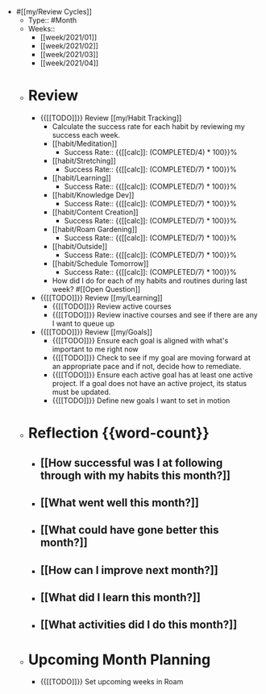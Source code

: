 - #[[my/Review Cycles]]
  - Type:: #Month
  - Weeks:: 
    - [[week/2021/01]]
    - [[week/2021/02]]
    - [[week/2021/03]]
    - [[week/2021/04]]
  - # Review
    - {{[[TODO]]}} Review [[my/Habit Tracking]]
      - Calculate the success rate for each habit by reviewing my success each week. 
      - [[habit/Meditation]]
        - Success Rate:: {{[[calc]]: (COMPLETED/4) * 100}}%
      - [[habit/Stretching]]
        - Success Rate:: {{[[calc]]: (COMPLETED/7) * 100}}%
      - [[habit/Learning]]
        - Success Rate:: {{[[calc]]: (COMPLETED/7) * 100}}%
      - [[habit/Knowledge Dev]]
        - Success Rate:: {{[[calc]]: (COMPLETED/7) * 100}}%
      - [[habit/Content Creation]]
        - Success Rate:: {{[[calc]]: (COMPLETED/7) * 100}}%
      - [[habit/Roam Gardening]]
        - Success Rate:: {{[[calc]]: (COMPLETED/7) * 100}}%
      - [[habit/Outside]]
        - Success Rate:: {{[[calc]]: (COMPLETED/7) * 100}}%
      - [[habit/Schedule Tomorrow]]
        - Success Rate:: {{[[calc]]: (COMPLETED/7) * 100}}%
      - How did I do for each of my habits and routines during last week? #[[Open Question]]
    - {{[[TODO]]}} Review [[my/Learning]]
      - {{[[TODO]]}} Review active courses 
      - {{[[TODO]]}} Review inactive courses and see if there are any I want to queue up
    - {{[[TODO]]}} Review [[my/Goals]]
      - {{[[TODO]]}} Ensure each goal is aligned with what's important to me right now
      - {{[[TODO]]}} Check to see if my goal are moving forward at an appropriate pace and if not, decide how to remediate.
      - {{[[TODO]]}} Ensure each active goal has at least one active project. If a goal does not have an active project, its status must be updated.
      - {{[[TODO]]}} Define new goals I want to set in motion
  - # Reflection {{word-count}}
    - ## [[How successful was I at following through with my habits this month?]]
    - ## [[What went well this month?]]
    - ## [[What could have gone better this month?]]
    - ## [[How can I improve next month?]]
    - ## [[What did I learn this month?]]
    - ## [[What activities did I do this month?]]
  - # Upcoming Month Planning
    - {{[[TODO]]}} Set upcoming weeks in Roam